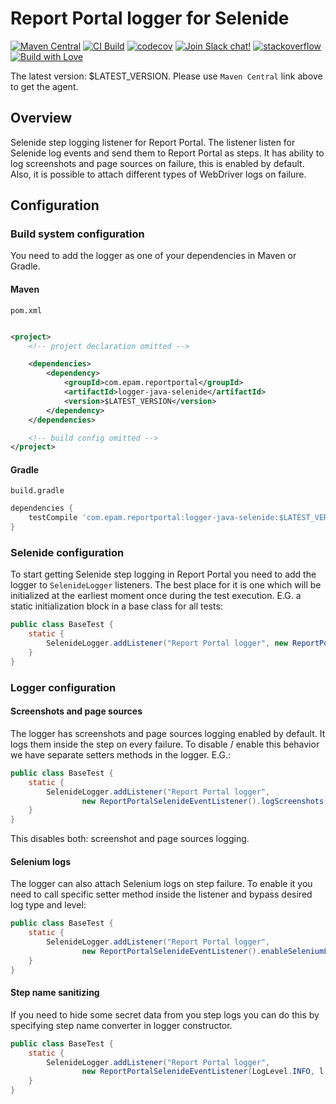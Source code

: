 # Report Portal logger for Selenide

[![Maven Central](https://img.shields.io/maven-central/v/com.epam.reportportal/logger-java-selenide.svg?label=Maven%20Central)](https://search.maven.org/search?q=g:%22com.epam.reportportal%22%20AND%20a:%22logger-java-selenide%22)
[![CI Build](https://github.com/reportportal/logger-java-selenide/actions/workflows/ci.yml/badge.svg)](https://github.com/reportportal/agent-java-selenide/actions/workflows/ci.yml)
[![codecov](https://codecov.io/gh/reportportal/logger-java-selenide/branch/develop/graph/badge.svg?token=auT9sla0dF)](https://codecov.io/gh/reportportal/logger-java-selenide)
[![Join Slack chat!](https://reportportal-slack-auto.herokuapp.com/badge.svg)](https://reportportal-slack-auto.herokuapp.com)
[![stackoverflow](https://img.shields.io/badge/reportportal-stackoverflow-orange.svg?style=flat)](http://stackoverflow.com/questions/tagged/reportportal)
[![Build with Love](https://img.shields.io/badge/build%20with-❤%EF%B8%8F%E2%80%8D-lightgrey.svg)](http://reportportal.io?style=flat)

The latest version: $LATEST_VERSION. Please use `Maven Central` link above to get the agent.

## Overview

Selenide step logging listener for Report Portal. The listener listen for Selenide log events and send them to Report Portal as steps.
It has ability to log screenshots and page sources on failure, this is enabled by default. Also, it is possible to attach different types of
WebDriver logs on failure.

## Configuration

### Build system configuration

You need to add the logger as one of your dependencies in Maven or Gradle.

#### Maven

`pom.xml`

```xml

<project>
    <!-- project declaration omitted -->

    <dependencies>
        <dependency>
            <groupId>com.epam.reportportal</groupId>
            <artifactId>logger-java-selenide</artifactId>
            <version>$LATEST_VERSION</version>
        </dependency>
    </dependencies>

    <!-- build config omitted -->
</project>
```

#### Gradle

`build.gradle`

```groovy
dependencies {
    testCompile 'com.epam.reportportal:logger-java-selenide:$LATEST_VERSION'
}
```

### Selenide configuration

To start getting Selenide step logging in Report Portal you need to add the logger to `SelenideLogger` listeners. The best
place for it is one which will be initialized at the earliest moment once during the test execution. E.G. a static initialization block in a
base class for all tests:

```java
public class BaseTest {
	static {
		SelenideLogger.addListener("Report Portal logger", new ReportPortalSelenideEventListener());
	}
}
```

### Logger configuration

#### Screenshots and page sources

The logger has screenshots and page sources logging enabled by default. It logs them inside the step on every failure. To disable / enable
this behavior we have separate setters methods in the logger.
E.G.:
```java
public class BaseTest {
	static {
		SelenideLogger.addListener("Report Portal logger", 
                new ReportPortalSelenideEventListener().logScreenshots(false).logPageSources(false));
	}
}
```
This disables both: screenshot and page sources logging.

#### Selenium logs

The logger can also attach Selenium logs on step failure. To enable it you need to call specific setter method inside the listener and
bypass desired log type and level:
```java
public class BaseTest {
	static {
		SelenideLogger.addListener("Report Portal logger",
				new ReportPortalSelenideEventListener().enableSeleniumLogs(LogType.BROWSER, Level.FINER));
	}
}
```

#### Step name sanitizing

If you need to hide some secret data from you step logs you can do this by specifying step name converter in logger constructor.
```java
public class BaseTest {
	static {
		SelenideLogger.addListener("Report Portal logger", 
                new ReportPortalSelenideEventListener(LogLevel.INFO, l -> l.replaceAll("secret_token=[^&]*", "secret_token=<removed>")));
	}
}
```

